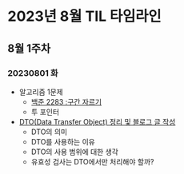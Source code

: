 # 2023년 8월 TIL 타임라인

## 8월 1주차

### 20230801 화

* 알고리즘 1문제
  * [백준 2283 :구간 자르기](https://www.acmicpc.net/problem/2283)
  * 투 포인터
* [DTO(Data Transfer Object) 정리 및 블로그 글 작성](https://velog.io/@calm0_0/DTO)
  * DTO의 의미
  * DTO를 사용하는 이유
  * DTO의 사용 범위에 대한 생각
  * 유효성 검사는 DTO에서만 처리해야 할까?